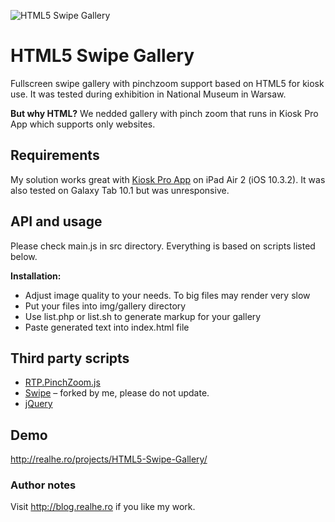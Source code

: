 ![HTML5 Swipe Gallery](http://realhe.ro/projects/HTML5-Swipe-Gallery/promo_mini.jpg "Logo Title Text 1")
# HTML5 Swipe Gallery
Fullscreen swipe gallery with pinchzoom support based on HTML5 for kiosk use. It was tested during exhibition in National Museum in Warsaw.

__But why HTML?__
We nedded gallery with pinch zoom that runs in Kiosk Pro App which supports only websites.

## Requirements
My solution works great with [Kiosk Pro App](http://www.kioskproapp.com/) on iPad Air 2 (iOS 10.3.2). It was also tested on Galaxy Tab 10.1 but was unresponsive. 

## API and usage
Please check main.js in src directory. Everything is based on scripts listed below.

__Installation:__
* Adjust image quality to your needs. To big files may render very slow 
* Put your files into img/gallery directory
* Use list.php or list.sh to generate markup for your gallery
* Paste generated text into index.html file

## Third party scripts
* [RTP.PinchZoom.js](http://manuelstofer.github.io/pinchzoom/)
* [Swipe](https://github.com/thebird/Swipe) – forked by me, please do not update.
* [jQuery](https://github.com/jquery/jquery-dist)

## Demo
http://realhe.ro/projects/HTML5-Swipe-Gallery/
 
### Author notes 
Visit http://blog.realhe.ro if you like my work. 